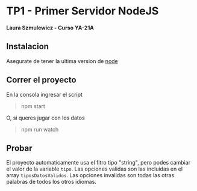 # TP1 - Primer Servidor NodeJS
**Laura Szmulewicz - Curso YA-21A**

## Instalacion
Asegurate de tener la ultima version de [node](https://nodejs.org/en)

## Correr el proyecto
En la consola ingresar el script

> npm start

O, si queres jugar con los datos

> npm run watch

## Probar
El proyecto automaticamente usa el fitro tipo "string", pero podes cambiar el valor de la variable `tipo`. 
Las opciones validas son las incluidas en el array `tiposDatosValidos`. Las opciones invalidas son todas las otras palabras de todos los otros idiomas.
